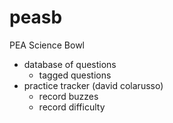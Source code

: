 peasb
=====

PEA Science Bowl


 - database of questions
    - tagged questions
 - practice tracker (david colarusso)
    - record buzzes
    - record difficulty
